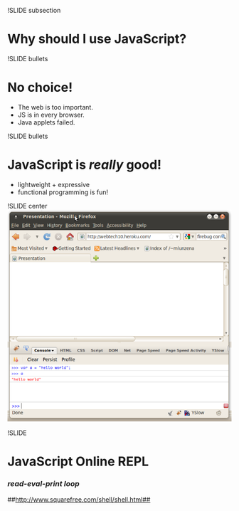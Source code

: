 !SLIDE subsection
# Why should I use JavaScript?


!SLIDE bullets
# No choice! #
* The web is too important.
* JS is in every browser.
* Java applets failed.

!SLIDE bullets
# JavaScript is *really* good! #
* lightweight + expressive
* functional programming is fun!

!SLIDE center
![firebug](firebug.png)

!SLIDE
# JavaScript Online REPL #
### *read-eval-print loop* ###

##http://www.squarefree.com/shell/shell.html##
